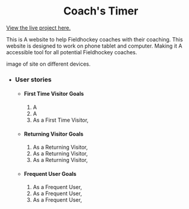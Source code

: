 <h1 align="center">Coach's Timer</h1>

[View the live project here.](#)

This is A website to help Fieldhockey coaches with their coaching. This website is designed to work on phone tablet and computer.
Making it A accessible tool for all potential Fieldhockey coaches.

 image of site on different devices.

-   ### User stories

    -   #### First Time Visitor Goals

        1. A
        2. A
        3. As a First Time Visitor,
        
    -   #### Returning Visitor Goals

        1. As a Returning Visitor, 
        2. As a Returning Visitor,  
        3. As a Returning Visitor, 

    -   #### Frequent User Goals
        1. As a Frequent User,  
        2. As a Frequent User, 
        3. As a Frequent User, 




